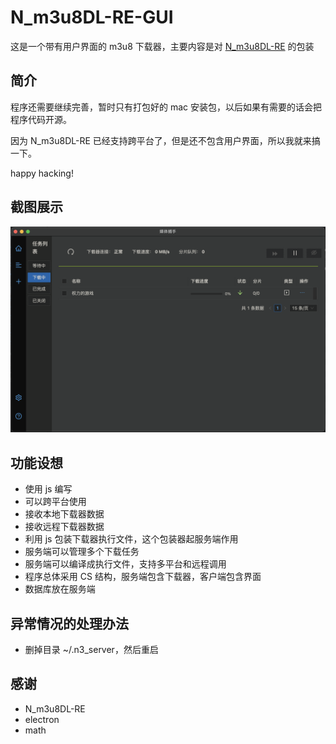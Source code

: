 # N_m3u8DL-RE-GUI
这是一个带有用户界面的 m3u8 下载器，主要内容是对 [N_m3u8DL-RE](https://github.com/nilaoda/N_m3u8DL-RE) 的包装

## 简介
程序还需要继续完善，暂时只有打包好的 mac 安装包，以后如果有需要的话会把程序代码开源。 

因为 N_m3u8DL-RE 已经支持跨平台了，但是还不包含用户界面，所以我就来搞一下。

happy hacking!

## 截图展示
<img src="./img/mainView.png" width="700">

## 功能设想
- 使用 js 编写
- 可以跨平台使用
- 接收本地下载器数据
- 接收远程下载器数据
- 利用 js 包装下载器执行文件，这个包装器起服务端作用
- 服务端可以管理多个下载任务
- 服务端可以编译成执行文件，支持多平台和远程调用
- 程序总体采用 CS 结构，服务端包含下载器，客户端包含界面
- 数据库放在服务端

## 异常情况的处理办法
- 删掉目录 ~/.n3_server，然后重启


## 感谢
- N_m3u8DL-RE
- electron
- math
